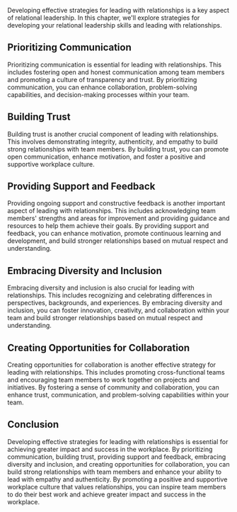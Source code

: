 
Developing effective strategies for leading with relationships is a key aspect of relational leadership. In this chapter, we'll explore strategies for developing your relational leadership skills and leading with relationships.

Prioritizing Communication
--------------------------

Prioritizing communication is essential for leading with relationships. This includes fostering open and honest communication among team members and promoting a culture of transparency and trust. By prioritizing communication, you can enhance collaboration, problem-solving capabilities, and decision-making processes within your team.

Building Trust
--------------

Building trust is another crucial component of leading with relationships. This involves demonstrating integrity, authenticity, and empathy to build strong relationships with team members. By building trust, you can promote open communication, enhance motivation, and foster a positive and supportive workplace culture.

Providing Support and Feedback
------------------------------

Providing ongoing support and constructive feedback is another important aspect of leading with relationships. This includes acknowledging team members' strengths and areas for improvement and providing guidance and resources to help them achieve their goals. By providing support and feedback, you can enhance motivation, promote continuous learning and development, and build stronger relationships based on mutual respect and understanding.

Embracing Diversity and Inclusion
---------------------------------

Embracing diversity and inclusion is also crucial for leading with relationships. This includes recognizing and celebrating differences in perspectives, backgrounds, and experiences. By embracing diversity and inclusion, you can foster innovation, creativity, and collaboration within your team and build stronger relationships based on mutual respect and understanding.

Creating Opportunities for Collaboration
----------------------------------------

Creating opportunities for collaboration is another effective strategy for leading with relationships. This includes promoting cross-functional teams and encouraging team members to work together on projects and initiatives. By fostering a sense of community and collaboration, you can enhance trust, communication, and problem-solving capabilities within your team.

Conclusion
----------

Developing effective strategies for leading with relationships is essential for achieving greater impact and success in the workplace. By prioritizing communication, building trust, providing support and feedback, embracing diversity and inclusion, and creating opportunities for collaboration, you can build strong relationships with team members and enhance your ability to lead with empathy and authenticity. By promoting a positive and supportive workplace culture that values relationships, you can inspire team members to do their best work and achieve greater impact and success in the workplace.
